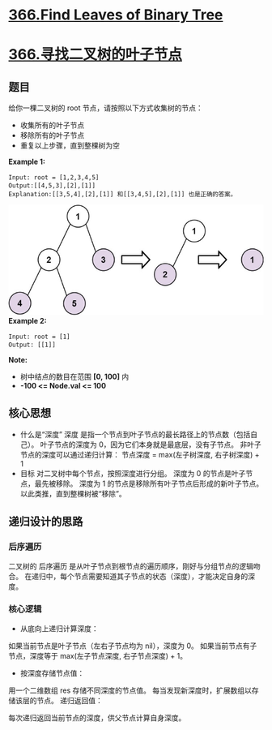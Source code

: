 # [366.Find Leaves of Binary Tree](https://leetcode.com/problems/find-leaves-of-binary-tree/)
# [366.寻找二叉树的叶子节点](https://leetcode-cn.com/problems/find-leaves-of-binary-tree/)

## 题目

给你一棵二叉树的 root 节点，请按照以下方式收集树的节点：
- 收集所有的叶子节点
- 移除所有的叶子节点
- 重复以上步骤，直到整棵树为空

**Example 1:**

    Input: root = [1,2,3,4,5]
    Output:[[4,5,3],[2],[1]]
    Explanation:[[3,5,4],[2],[1]] 和[[3,4,5],[2],[1]] 也是正确的答案。

![](./1.jpg)
**Example 2:**

    Input: root = [1]
    Output: [[1]]

**Note:**
- 树中结点的数目在范围 **[0, 100]** 内
- **-100 <= Node.val <= 100**

## 核心思想
- 什么是“深度”
深度 是指一个节点到叶子节点的最长路径上的节点数（包括自己）。
叶子节点的深度为 0，因为它们本身就是最底层，没有子节点。
非叶子节点的深度可以通过递归计算：
节点深度 = max(左子树深度, 右子树深度) + 1
- 目标
对二叉树中每个节点，按照深度进行分组。
深度为 0 的节点是叶子节点，最先被移除。
深度为 1 的节点是移除所有叶子节点后形成的新叶子节点。
以此类推，直到整棵树被“移除”。

## 递归设计的思路

### 后序遍历
二叉树的 后序遍历 是从叶子节点到根节点的遍历顺序，刚好与分组节点的逻辑吻合。
在递归中，每个节点需要知道其子节点的状态（深度），才能决定自身的深度。

### 核心逻辑
- 从底向上递归计算深度：

如果当前节点是叶子节点（左右子节点均为 nil），深度为 0。
如果当前节点有子节点，深度等于 max(左子节点深度, 右子节点深度) + 1。

- 按深度存储节点值：

用一个二维数组 res 存储不同深度的节点值。
每当发现新深度时，扩展数组以存储该层的节点。
递归返回值：

每次递归返回当前节点的深度，供父节点计算自身深度。

